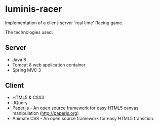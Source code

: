 luminis-racer
=============

Implementation of a client-server 'real time' Racing game.




The technologies used:

Server
------
* Java 8 
* Tomcat 8 web application container
* Spring MVC 3 

Client
------
* HTML5 & CSS3
* JQuery
* Paper.js - An open source framework for easy HTML5 canvas manipulation (http://paperjs.org)
* Animate.CSS - An open source framework for easy HTML5 transition.


